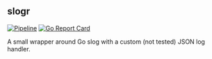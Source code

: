 ## slogr

[![Pipeline](https://github.com/lillrurre/slogr/actions/workflows/github.yml/badge.svg)](https://github.com/lillrurre/slogr/actions/workflows/github.yml)
[![Go Report Card](https://goreportcard.com/badge/github.com/lillrurre/slogr)](https://goreportcard.com/report/github.com/lillrurre/slogr)

A small wrapper around Go slog with a custom (not tested) JSON log handler.
